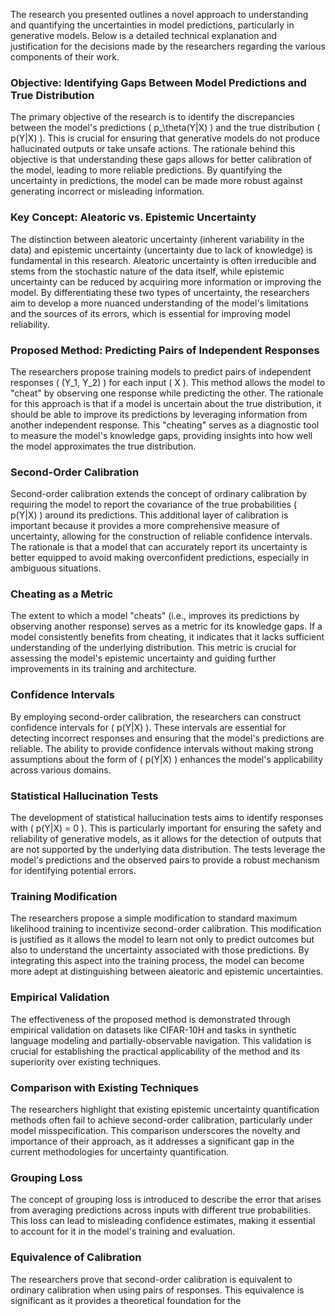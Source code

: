 The research you presented outlines a novel approach to understanding and quantifying the uncertainties in model predictions, particularly in generative models. Below is a detailed technical explanation and justification for the decisions made by the researchers regarding the various components of their work.

### Objective: Identifying Gaps Between Model Predictions and True Distribution

The primary objective of the research is to identify the discrepancies between the model's predictions \( p_\theta(Y|X) \) and the true distribution \( p(Y|X) \). This is crucial for ensuring that generative models do not produce hallucinated outputs or take unsafe actions. The rationale behind this objective is that understanding these gaps allows for better calibration of the model, leading to more reliable predictions. By quantifying the uncertainty in predictions, the model can be made more robust against generating incorrect or misleading information.

### Key Concept: Aleatoric vs. Epistemic Uncertainty

The distinction between aleatoric uncertainty (inherent variability in the data) and epistemic uncertainty (uncertainty due to lack of knowledge) is fundamental in this research. Aleatoric uncertainty is often irreducible and stems from the stochastic nature of the data itself, while epistemic uncertainty can be reduced by acquiring more information or improving the model. By differentiating these two types of uncertainty, the researchers aim to develop a more nuanced understanding of the model's limitations and the sources of its errors, which is essential for improving model reliability.

### Proposed Method: Predicting Pairs of Independent Responses

The researchers propose training models to predict pairs of independent responses \( (Y_1, Y_2) \) for each input \( X \). This method allows the model to "cheat" by observing one response while predicting the other. The rationale for this approach is that if a model is uncertain about the true distribution, it should be able to improve its predictions by leveraging information from another independent response. This "cheating" serves as a diagnostic tool to measure the model's knowledge gaps, providing insights into how well the model approximates the true distribution.

### Second-Order Calibration

Second-order calibration extends the concept of ordinary calibration by requiring the model to report the covariance of the true probabilities \( p(Y|X) \) around its predictions. This additional layer of calibration is important because it provides a more comprehensive measure of uncertainty, allowing for the construction of reliable confidence intervals. The rationale is that a model that can accurately report its uncertainty is better equipped to avoid making overconfident predictions, especially in ambiguous situations.

### Cheating as a Metric

The extent to which a model "cheats" (i.e., improves its predictions by observing another response) serves as a metric for its knowledge gaps. If a model consistently benefits from cheating, it indicates that it lacks sufficient understanding of the underlying distribution. This metric is crucial for assessing the model's epistemic uncertainty and guiding further improvements in its training and architecture.

### Confidence Intervals

By employing second-order calibration, the researchers can construct confidence intervals for \( p(Y|X) \). These intervals are essential for detecting incorrect responses and ensuring that the model's predictions are reliable. The ability to provide confidence intervals without making strong assumptions about the form of \( p(Y|X) \) enhances the model's applicability across various domains.

### Statistical Hallucination Tests

The development of statistical hallucination tests aims to identify responses with \( p(Y|X) = 0 \). This is particularly important for ensuring the safety and reliability of generative models, as it allows for the detection of outputs that are not supported by the underlying data distribution. The tests leverage the model's predictions and the observed pairs to provide a robust mechanism for identifying potential errors.

### Training Modification

The researchers propose a simple modification to standard maximum likelihood training to incentivize second-order calibration. This modification is justified as it allows the model to learn not only to predict outcomes but also to understand the uncertainty associated with those predictions. By integrating this aspect into the training process, the model can become more adept at distinguishing between aleatoric and epistemic uncertainties.

### Empirical Validation

The effectiveness of the proposed method is demonstrated through empirical validation on datasets like CIFAR-10H and tasks in synthetic language modeling and partially-observable navigation. This validation is crucial for establishing the practical applicability of the method and its superiority over existing techniques.

### Comparison with Existing Techniques

The researchers highlight that existing epistemic uncertainty quantification methods often fail to achieve second-order calibration, particularly under model misspecification. This comparison underscores the novelty and importance of their approach, as it addresses a significant gap in the current methodologies for uncertainty quantification.

### Grouping Loss

The concept of grouping loss is introduced to describe the error that arises from averaging predictions across inputs with different true probabilities. This loss can lead to misleading confidence estimates, making it essential to account for it in the model's training and evaluation.

### Equivalence of Calibration

The researchers prove that second-order calibration is equivalent to ordinary calibration when using pairs of responses. This equivalence is significant as it provides a theoretical foundation for the